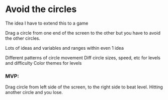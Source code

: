 # Avoid the circles

The idea I have to extend this to a game

Drag a circle from one end of the screen to the other but you have to avoid the other circles.

Lots of ideas and variables and ranges within even 1 idea

Different patterns of circle movement
Diff circle sizes, speed, etc for levels and difficulty
Color themes for levels

### MVP:

Drag circle from left side of the screen, to the right side to beat level.
Hitting another circle and you lose.
